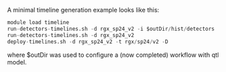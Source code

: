 A minimal timeline generation example looks like this:
```boo
module load timeline
run-detectors-timelines.sh -d rgx_sp24_v2 -i $outDir/hist/detectors
run-detectors-timelines.sh -d rgx_sp24_v2
deploy-timelines.sh -d rgx_sp24_v2 -t rgx/sp24/v2 -D 
```
where $outDir was used to configure a (now completed) workflow with qtl model.
